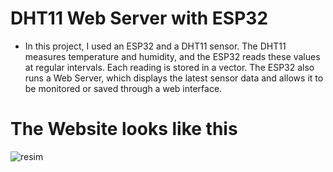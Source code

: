 # DHT11 Web Server with ESP32
- In this project, I used an ESP32 and a DHT11 sensor. The DHT11 measures temperature and humidity, and the ESP32 reads these values at regular intervals. Each reading is stored in a vector. The ESP32 also runs a Web Server, which displays the latest sensor data and allows it to be monitored or saved through a web interface.
# The Website looks like this
![resim](https://github.com/user-attachments/assets/f8f968b4-e916-4ec7-a75e-7f65dea8032c)
